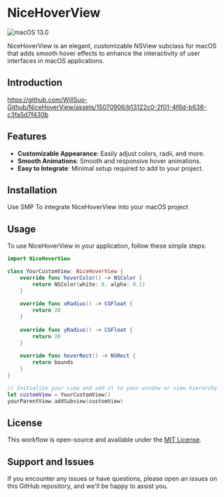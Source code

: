 # NiceHoverView

![macOS 13.0](https://img.shields.io/badge/macOS-13.0-brightgreen.svg)

NiceHoverView is an elegant, customizable NSView subclass for macOS that adds smooth hover effects to enhance the interactivity of user interfaces in macOS applications.

## Introduction

https://github.com/WillSuo-Github/NiceHoverView/assets/15070906/b13122c0-2f01-4f6d-b636-c3fa5d7f430b


## Features

- **Customizable Appearance**: Easily adjust colors, radii, and more.
- **Smooth Animations**: Smooth and responsive hover animations.
- **Easy to Integrate**: Minimal setup required to add to your project.

## Installation

Use SMP To integrate NiceHoverView into your macOS project

## Usage

To use NiceHoverView in your application, follow these simple steps:

```swift
import NiceHoverView

class YourCustomView: NiceHoverView {
    override func hoverColor() -> NSColor {
        return NSColor(white: 0, alpha: 0.1)
    }
    
    override func xRadius() -> CGFloat {
        return 20
    }
    
    override func yRadius() -> CGFloat {
        return 20
    }
    
    override func hoverRect() -> NSRect {
        return bounds
    }
}

// Initialize your view and add it to your window or view hierarchy
let customView = YourCustomView()
yourParentView.addSubview(customView)

```

## License

This workflow is open-source and available under the [MIT License](https://rem.mit-license.org/).

## Support and Issues

If you encounter any issues or have questions, please open an issues on this GitHub repository, and we'll be happy to assist you.
